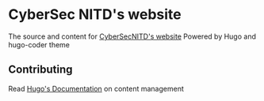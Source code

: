 # CyberSec NITD's website

The source and content for [CyberSecNITD's website](cybersecnitd.github.io)
Powered by Hugo and hugo-coder theme

## Contributing

Read [Hugo's Documentation](https://gohugo.io/content-management/) on content management

